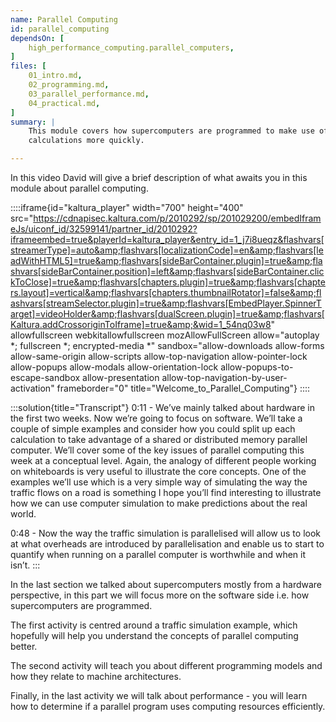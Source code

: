```yaml
---
name: Parallel Computing
id: parallel_computing
dependsOn: [
    high_performance_computing.parallel_computers,
]
files: [
    01_intro.md,
    02_programming.md,
    03_parallel_performance.md,
    04_practical.md,
]
summary: |
    This module covers how supercomputers are programmed to make use of computational resources in parallel to perform
    calculations more quickly.

---
```


In this video David will give a brief description of what awaits you in this module about parallel computing.

::::iframe{id="kaltura_player" width="700" height="400" src="https://cdnapisec.kaltura.com/p/2010292/sp/201029200/embedIframeJs/uiconf_id/32599141/partner_id/2010292?iframeembed=true&playerId=kaltura_player&entry_id=1_j7i8ueqz&flashvars[streamerType]=auto&amp;flashvars[localizationCode]=en&amp;flashvars[leadWithHTML5]=true&amp;flashvars[sideBarContainer.plugin]=true&amp;flashvars[sideBarContainer.position]=left&amp;flashvars[sideBarContainer.clickToClose]=true&amp;flashvars[chapters.plugin]=true&amp;flashvars[chapters.layout]=vertical&amp;flashvars[chapters.thumbnailRotator]=false&amp;flashvars[streamSelector.plugin]=true&amp;flashvars[EmbedPlayer.SpinnerTarget]=videoHolder&amp;flashvars[dualScreen.plugin]=true&amp;flashvars[Kaltura.addCrossoriginToIframe]=true&amp;&wid=1_54nq03w8" allowfullscreen webkitallowfullscreen mozAllowFullScreen allow="autoplay *; fullscreen *; encrypted-media *" sandbox="allow-downloads allow-forms allow-same-origin allow-scripts allow-top-navigation allow-pointer-lock allow-popups allow-modals allow-orientation-lock allow-popups-to-escape-sandbox allow-presentation allow-top-navigation-by-user-activation" frameborder="0" title="Welcome_to_Parallel_Computing"}
::::

:::solution{title="Transcript"}
0:11 - We’ve mainly talked about hardware in the first two weeks. Now we’re going to focus on software. We’ll take a couple of simple examples and consider how you could split up each calculation to take advantage of a shared or distributed memory parallel computer. We’ll cover some of the key issues of parallel computing this week at a conceptual level. Again, the analogy of different people working on whiteboards is very useful to illustrate the core concepts. One of the examples we’ll use which is a very simple way of simulating the way the traffic flows on a road is something I hope you’ll find interesting to illustrate how we can use computer simulation to make predictions about the real world.

0:48 - Now the way the traffic simulation is parallelised will allow us to look at what overheads are introduced by parallelisation and enable us to start to quantify when running on a parallel computer is worthwhile and when it isn’t.
:::

In the last section we talked about supercomputers mostly from a hardware perspective,
in this part we will focus more on the software side i.e. how supercomputers are programmed.

The first activity is centred around a traffic simulation example,
which hopefully will help you understand the concepts of parallel computing better.

The second activity will teach you about different programming models and how they relate to machine architectures.

Finally, in the last activity we will talk about performance - you will learn how to determine if a parallel program uses computing resources efficiently.
